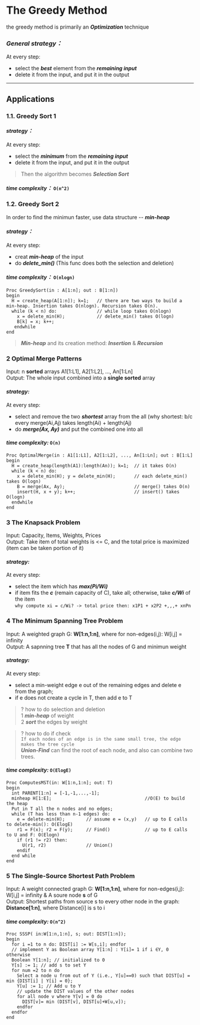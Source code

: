 # The Greedy Method
the greedy method is primarily an ***Optimization*** technique

### *General strategy：*
At every step:  
* select the ***best*** element from the ***remaining input***
* delete it from the input, and put it in the output

---

## Applications 
### 1.1. Greedy Sort 1
#### *strategy：*
At every step:  
* select the ***minimum*** from the ***remaining input***
* delete it from the input, and put it in the output  
> Then the algorithm becomes ***Selection Sort***
#### *time complexity：* `O(n^2)`

### 1.2. Greedy Sort 2
In order to find the minimun faster, use data structure -- ***min-heap***
#### *strategy：*
At every step:
* creat ***min-heap*** of the input
* do ***delete_min()*** (This func does both the selection and deletion)
#### *time complexity：* `O(nlogn)`

```
Proc GreedySort(in : A[1:n]; out : B[1:n])
begin
  H = create_heap(A[1:n]); k=1;   // there are two ways to build a min-heap. Insertion takes O(nlogn). Recursion takes O(n).
  while (k < n) do:               // while loop takes O(nlogn)
    x = delete_min(H);            // delete_min() takes O(logn)
    B[k] = x; k++;
   endwhile
end
```

> ***Min-heap*** and its creation method: ***Insertion*** & ***Recursion***

### 2 Optimal Merge Patterns
Input:    n **sorted** arrays A1[1:L1], A2[1:L2], ..., An[1:Ln]  
Output:   The whole input combined into a **single sorted** array
#### *strategy:*
At every step:
* select and remove the two ***shortest*** array from the all (why shortest: b/c every merge(Ai,Aj) takes length(Ai) + length(Aj) 
* do ***merge(Ax, Ay)*** and put the combined one into all
#### *time complexity:* `O(n)`

```
Proc OptimalMerge(in : A1[1:L1], A2[1:L2], ..., An[1:Ln]; out : B[1:L]
begin
  H = create_heap(length(A1):length(An)); k=1;  // it takes O(n)
  while (k < n) do:                             
    x = delete_min(H); y = delete_min(H);       // each delete_min() takes O(logn)
    B = merge(Ax, Ay);                          // merge() takes O(n)
    insert(H, x + y); k++;                      // insert() takes O(logn)
  endwhile
end
```

### 3 The Knapsack Problem
Input:    Capacity, Items, Weights, Prices  
Output:   Take item of total weights is <= C, and the total price is maximized (item can be taken portion of it)
#### *strategy:*
At every step:
* select the item which has ***max(Pi/Wi)***  
* if item fits the ***c*** (remain capacity of C), take all; otherwise, take ***c/Wi*** of the item  
`why compute xi = c/Wi? -> total price then: x1P1 + x2P2 +,,,+ xnPn`

### 4 The Minimum Spanning Tree Problem
Input:  A weighted graph G: **W[1:n,1:n]**, where for non-edges(i,j): W[i,j] = infinity  
Output: A sapnning tree **T** that has all the nodes of G and minimun weight
#### *strategy:*
At every step:
* select a min-weight edge e out of the remaining edges and delete e from the graph;
* if e does not create a cycle in T, then add e to T

>? how to do selection and deletion  
1 ***min-heap*** of weight  
2 ***sort*** the edges by weight   

>? how to do if check  
`If each nodes of an edge is in the same small tree, the edge makes the tree cycle`  
***Union-Find*** can find the root of each node, and also can combine two trees.

#### *time complexity:* `O(ElogE)`
```
Proc ComputesMST(in: W[1:n,1:n]; out: T)
begin
  int PARENT[1:n] = [-1,-1,...,-1];
  minheap H[1:E];                                   //O(E) to build the heap
  Put in T all the n nodes and no edges;
  while (T has less than n-1 edges) do:
    e = delete-min(H);        // assume e = (x,y)   // up to E calls to delete-min(): O(ElogE)
    r1 = F(x); r2 = F(y);     // Find()             // up to E calls to U and F: O(Elogn)
    if (r1 != r2) then:   
      U(r1, r2)               // Union()
    endif
  end while
end
```

### 5 The Single-Source Shortest Path Problem
Input: A weight connected graph G: **W[1:n,1:n]**, where for non-edges(i,j): W[i,j] = infinity & A soure node **s** of G  
Output: Shortest paths from source s to every other node in the graph: **Distance[1:n]**, where Distance[i] is s to i

#### *time complexity:* `O(n^2)`
```
Proc SSSP( in:W[1:n,1:n], s; out: DIST[1:n]);
begin
  for i =1 to n do: DIST[i] := W[s,i]; endfor
  // implement Y as Boolean array Y[1:n] : Y[i]= 1 if i ∈Y, 0 otherwise
  Boolean Y[1:n]; // initialized to 0
  Y[s] := 1; // add s to set Y
  for num =2 to n do
    Select a node u from out of Y (i.e., Y[u]==0) such that DIST[u] = min {DIST[i] | Y[i] = 0};
    Y[u] := 1; // Add u to Y
    // update the DIST values of the other nodes
    for all node v where Y[v] = 0 do
      DIST[v]= min (DIST[v], DIST[u]+W[u,v]);
    endfor
  endfor
end
```

